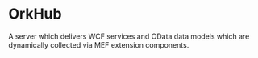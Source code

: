 OrkHub
======

A server which delivers WCF services and OData data models which are dynamically collected via MEF extension components.
